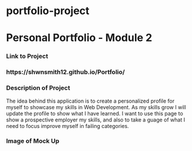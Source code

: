 # portfolio-project

<h1>Personal Portfolio - Module 2</h1>

<h3>Link to Project<h3>
https://shwnsmith12.github.io/Portfolio/

<h3>Description of Project</h3>
The idea behind this application is to create a personalized profile for myself to showcase my skills in Web Development. As my skills grow I will update the profile to show what I have learned. I want to use this page to show a prospective employer my skills, and also to take a guage of what I need to focus improve myself in failing categories.

<h3>Image of Mock Up</h3>


